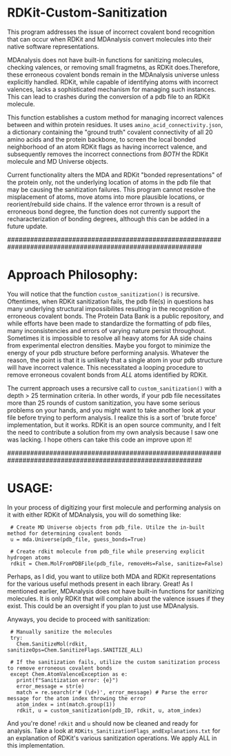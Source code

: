 # RDKit-Custom-Sanitization
This program addresses the issue of incorrect covalent bond recognition that can occur when RDKit and MDAnalysis convert molecules into their native software representations.

MDAnalysis does not have built-in functions for sanitizing molecules, checking valences, or removing small fragmetns, as RDKit does.Therefore, these erroneous covalent bonds remain in the MDAnalysis universe unless explicitly handled. RDKit, while capable of identifying atoms with incorrect valences, lacks a sophisticated mechanism for managing such instances. This can lead to crashes during the conversion of a pdb file to an RDKit molecule.

This function establishes a custom method for managing incorrect valences between and within protein residues. It uses `amino_acid_connectivity.json`, a dictionary containing the "ground truth" covalent connectivity of all 20 amino acids and the protein backbone, to screen the local bonded neighborhood of an atom RDKit flags as having incorrect valence, and subsequently removes the incorrect connections from _BOTH_ the RDKit molecule and MD Universe objects. 

Current functionality alters the MDA and RDKit "bonded representations" of the protein only, not the underlying location of atoms in the pdb file that may be causing the sanitization failures. This program cannot resolve the misplacement of atoms, move atoms into more plausible locations, or reorient/rebuild side chains. If the valence error thrown is a result of erroneous bond degree, the function does not currently support the recharacterization of bonding degrees, although this can be added in a future update.

###########################################################################################################
# Approach Philosophy:
You will notice that the function `custom_sanitization()` is recursive. Oftentimes, when RDKit sanitization fails, the pdb file(s) in questions has many underlying structural impossibilites resulting in the recognition of erroneous covalent bonds. The Protein Data Bank is a public repository, and while efforts have been made to standardize the formatting of pdb files, many inconsistencies and errors of varying nature persist throughout. Sometimes it is impossible to resolve all heavy atoms for AA side chains from experimental electron densities. Maybe you forgot to minimize the energy of your pdb structure before performing analysis. Whatever the reason, the point is that it is unlikely that a single atom in your pdb structure will have incorrect valence. This necessitated a looping procedure to remove erroneous covalent bonds from _ALL_ atoms identified by RDKit. 

The current approach uses a recursive call to `custom_sanitization()` with a depth > 25 termination criteria. In other words, if your pdb file necessitates more than 25 rounds of custom sanitization, you have some serious problems on your hands, and you might want to take another look at your file before trying to perform analysis. I realize this is a sort of 'brute force' implementation, but it works. RDKit is an open source community, and I felt the need to contribute a solution from my own analysis because I saw one was lacking. I hope others can take this code an improve upon it!

###########################################################################################################
# USAGE:
In your process of digitizing your first molecule and performing analysis on it with either RDKit of MDAnalysis, you will do something like: 
```
 # Create MD Universe objects from pdb_file. Utilze the in-built method for determining covalent bonds
 u = mda.Universe(pdb_file, guess_bonds=True)

 # Create rdkit molecule from pdb_file while preserving explicit hydrogen atoms
 rdkit = Chem.MolFromPDBFile(pdb_file, removeHs=False, sanitize=False) 
```

Perhaps, as I did, you want to utilize both MDA and RDKit representations for the various useful methods present in each library. Great! As I mentioned earlier, MDAnalysis does not have built-in functions for sanitizing molecules. It is only RDKit that will complain about the valence issues if they exist. This could be an oversight if you plan to just use MDAnalysis.

Anyways, you decide to proceed with sanitization:
```
 # Manually sanitize the molecules
 try:
   Chem.SanitizeMol(rdkit, sanitizeOps=Chem.SanitizeFlags.SANITIZE_ALL)
   
 # If the sanitization fails, utilize the custom sanitization process to remove erroneous covalent bonds
 except Chem.AtomValenceException as e:
   print(f"Sanitization error: {e}")
   error_message = str(e)
   match = re.search(r'# (\d+)', error_message) # Parse the error message for the atom index throwing the error
   atom_index = int(match.group(1))
   rdkit, u = custom_sanitization(pdb_ID, rdkit, u, atom_index)
```

And you're done! `rdkit` and `u` should now be cleaned and ready for analysis. Take a look at `RDKits_SanitizationFlags_andExplanations.txt` for an explanation of RDKit's various sanitization operations. We apply ALL in this implementation. 
